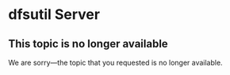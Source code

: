 # dfsutil Server



## This topic is no longer available

We are sorry—the topic that you requested is no longer available.